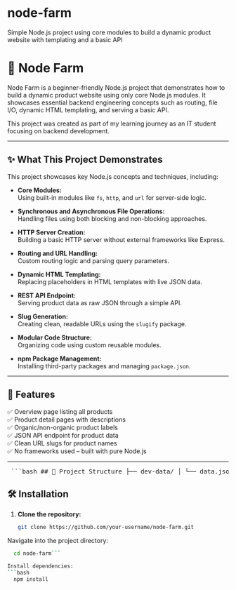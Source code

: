 # node-farm
Simple Node.js project using core modules to build a dynamic product website with templating and a basic API
# 🌱 Node Farm

Node Farm is a beginner-friendly Node.js project that demonstrates how to build a dynamic product website using only core Node.js modules. It showcases essential backend engineering concepts such as routing, file I/O, dynamic HTML templating, and serving a basic API.

This project was created as part of my learning journey as an IT student focusing on backend development.

---

## ✨ What This Project Demonstrates

This project showcases key Node.js concepts and techniques, including:

- **Core Modules:**  
  Using built-in modules like `fs`, `http`, and `url` for server-side logic.

- **Synchronous and Asynchronous File Operations:**  
  Handling files using both blocking and non-blocking approaches.

- **HTTP Server Creation:**  
  Building a basic HTTP server without external frameworks like Express.

- **Routing and URL Handling:**  
  Custom routing logic and parsing query parameters.

- **Dynamic HTML Templating:**  
  Replacing placeholders in HTML templates with live JSON data.

- **REST API Endpoint:**  
  Serving product data as raw JSON through a simple API.

- **Slug Generation:**  
  Creating clean, readable URLs using the `slugify` package.

- **Modular Code Structure:**  
  Organizing code using custom reusable modules.

- **npm Package Management:**  
  Installing third-party packages and managing `package.json`.

---

## 🚀 Features

✅ Overview page listing all products  
✅ Product detail pages with descriptions  
✅ Organic/non-organic product labels  
✅ JSON API endpoint for product data  
✅ Clean URL slugs for product names  
✅ No frameworks used – built with pure Node.js  

---

<pre lang="markdown"> ```bash ## 📂 Project Structure ├── dev-data/ │ └── data.json # JSON data with products ├── modules/ │ └── replaceTemplate.js # Custom module for HTML templating ├── templates/ │ ├── template-overview.html # HTML for the overview page │ ├── template-card.html # HTML for individual product cards │ └── template-product.html # HTML for the product detail page ├── index.js # Main server file ├── package.json # Project metadata and dependencies └── README.md # Project documentation ``` </pre>
## 🛠️ Installation

1. **Clone the repository:**

   ```bash
   git clone https://github.com/your-username/node-farm.git
Navigate into the project directory:

  ```bash
    cd node-farm```

Install dependencies:
```bash
    npm install

